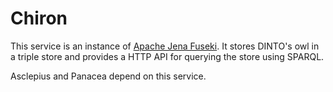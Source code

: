 # Chiron

This service is an instance
of [Apache Jena Fuseki](https://jena.apache.org/index.html). It stores DINTO's
owl in a triple store and provides a HTTP API for querying the store using
SPARQL.

Asclepius and Panacea depend on this service.

